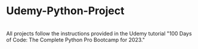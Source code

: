<h1>Udemy-Python-Project</h1> 
<br>
All projects follow the instructions provided in the Udemy tutorial "100 Days of Code: The Complete Python Pro Bootcamp for 2023."



